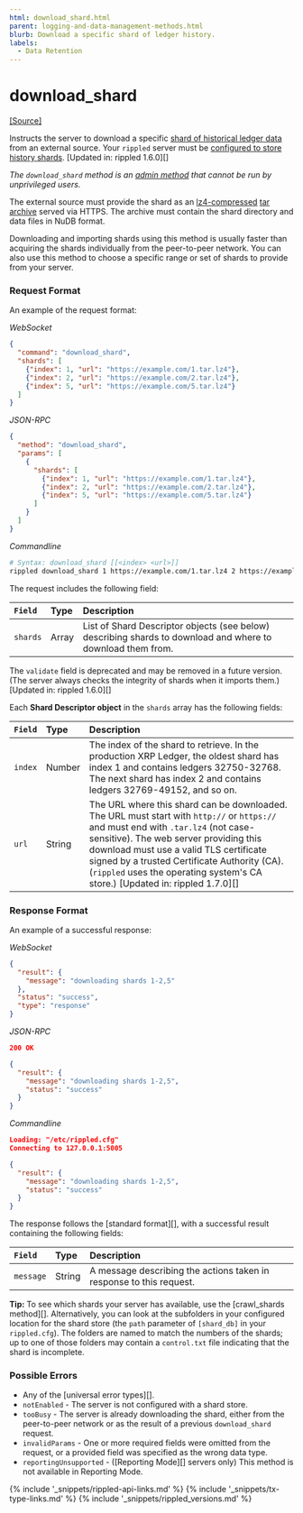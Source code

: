 ```yaml
---
html: download_shard.html
parent: logging-and-data-management-methods.html
blurb: Download a specific shard of ledger history.
labels:
  - Data Retention
---
```

# download_shard
[[Source]](https://github.com/ripple/rippled/blob/master/src/ripple/rpc/handlers/DownloadShard.cpp "Source")

Instructs the server to download a specific [shard of historical ledger data](history-sharding.html) from an external source. Your `rippled` server must be [configured to store history shards](configure-history-sharding.html). [Updated in: rippled 1.6.0][]

_The `download_shard` method is an [admin method](admin-api-methods.html) that cannot be run by unprivileged users._

The external source must provide the shard as an [lz4-compressed](https://lz4.github.io/lz4/) [tar archive](https://en.wikipedia.org/wiki/Tar_(computing)) served via HTTPS. The archive must contain the shard directory and data files in NuDB format.

Downloading and importing shards using this method is usually faster than acquiring the shards individually from the peer-to-peer network. You can also use this method to choose a specific range or set of shards to provide from your server.

### Request Format

An example of the request format:

<!-- MULTICODE_BLOCK_START -->

*WebSocket*

```json
{
  "command": "download_shard",
  "shards": [
    {"index": 1, "url": "https://example.com/1.tar.lz4"},
    {"index": 2, "url": "https://example.com/2.tar.lz4"},
    {"index": 5, "url": "https://example.com/5.tar.lz4"}
  ]
}
```

*JSON-RPC*

```json
{
  "method": "download_shard",
  "params": [
    {
      "shards": [
        {"index": 1, "url": "https://example.com/1.tar.lz4"},
        {"index": 2, "url": "https://example.com/2.tar.lz4"},
        {"index": 5, "url": "https://example.com/5.tar.lz4"}
      ]
    }
  ]
}
```

*Commandline*

```sh
# Syntax: download_shard [[<index> <url>]]
rippled download_shard 1 https://example.com/1.tar.lz4 2 https://example.com/2.tar.lz4 5 https://example.com/5.tar.lz4
```

<!-- MULTICODE_BLOCK_END -->


The request includes the following field:

| `Field`    | Type    | Description                                           |
|:-----------|:--------|:------------------------------------------------------|
| `shards`   | Array   | List of Shard Descriptor objects (see below) describing shards to download and where to download them from. |

The `validate` field is deprecated and may be removed in a future version. (The server always checks the integrity of shards when it imports them.) [Updated in: rippled 1.6.0][]

Each **Shard Descriptor object** in the `shards` array has the following fields:

| `Field` | Type   | Description                                               |
|:--------|:-------|:----------------------------------------------------------|
| `index` | Number | The index of the shard to retrieve. In the production XRP Ledger, the oldest shard has index 1 and contains ledgers 32750-32768. The next shard has index 2 and contains ledgers 32769-49152, and so on. |
| `url`   | String | The URL where this shard can be downloaded. The URL must start with `http://` or `https://` and must end with `.tar.lz4` (not case-sensitive). The web server providing this download must use a valid TLS certificate signed by a trusted Certificate Authority (CA). (`rippled` uses the operating system's CA store.) [Updated in: rippled 1.7.0][] |

### Response Format

An example of a successful response:

<!-- MULTICODE_BLOCK_START -->

*WebSocket*

```json
{
  "result": {
    "message": "downloading shards 1-2,5"
  },
  "status": "success",
  "type": "response"
}
```


*JSON-RPC*

```json
200 OK

{
  "result": {
    "message": "downloading shards 1-2,5",
    "status": "success"
  }
}
```

*Commandline*

```json
Loading: "/etc/rippled.cfg"
Connecting to 127.0.0.1:5005

{
  "result": {
    "message": "downloading shards 1-2,5",
    "status": "success"
  }
}
```

<!-- MULTICODE_BLOCK_END -->

The response follows the [standard format][], with a successful result containing the following fields:

| `Field`   | Type   | Description                                             |
|:----------|:-------|:--------------------------------------------------------|
| `message` | String | A message describing the actions taken in response to this request. |

**Tip:** To see which shards your server has available, use the [crawl_shards method][]. Alternatively, you can look at the subfolders in your configured location for the shard store (the `path` parameter of `[shard_db]` in your `rippled.cfg`). The folders are named to match the numbers of the shards; up to one of those folders may contain a `control.txt` file indicating that the shard is incomplete.

### Possible Errors

- Any of the [universal error types][].
- `notEnabled` - The server is not configured with a shard store.
- `tooBusy` - The server is already downloading the shard, either from the peer-to-peer network or as the result of a previous `download_shard` request.
- `invalidParams` - One or more required fields were omitted from the request, or a provided field was specified as the wrong data type.
- `reportingUnsupported` - ([Reporting Mode][] servers only) This method is not available in Reporting Mode.



<!--{# common link defs #}-->
{% include '_snippets/rippled-api-links.md' %}
{% include '_snippets/tx-type-links.md' %}
{% include '_snippets/rippled_versions.md' %}

